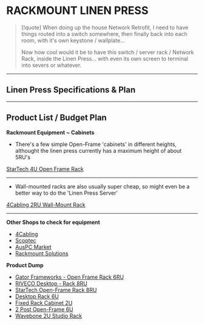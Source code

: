 # RACKMOUNT LINEN PRESS

>[!quote] 
> When doing up the house Network Retrofit, I need to have things routed into a switch somewhere, then finally back into each room, with it's own keystone / wallplate...
> 
> Now how cool would it be to have this switch / server rack / Network Rack, inside the Linen Press... with even its own screen to terminal into severs or whatever.

- - -
## Linen Press Specifications & Plan




- - -
## Product List / Budget Plan

**Rackmount Equipment ~ Cabinets**
* There's a few simple Open-Frame 'cabinets' in different heights, althought the linen press currently has a maximum height of about 5RU's

[StarTech 4U Open Frame Rack](https://tinyurl.com/ykkl9wps)

- - -
* Wall-mounted racks are also usually super cheap, so might even be a better way to do the 'Linen Press Server'

[4Cabling 2RU Wall-Mount Rack](https://tinyurl.com/ynp245ww)

- - -
**Other Shops to check for equipment**
- [4Cabling](https://www.4cabling.com.au)
- [Scoptec](https://tinyurl.com/yl298lo6)
- [AusPC Market](https://www.auspcmarket.com.au)
- [Rackmount Solutions](https://www.rackmountsolutions.net)

**Product Dump**
- [Gator Frameworks - Open Frame Rack 6RU](https://tinyurl.com/ytgptblo)
- [RIVECO Desktop - Rack 8RU](https://tinyurl.com/yrj2o856)
- [StarTech Open-Frame Rack 8RU](https://tinyurl.com/ytkoa4dn)
- [Desktop Rack 6U](https://tinyurl.com/yvx2mhvk)
- [Fixed Rack Cabinet 2U](https://tinyurl.com/ytal9tru)
- [2 Post Open-Frame 6U](https://tinyurl.com/ywuoz892)
- [Wavebone 2U Studio Rack](https://tinyurl.com/ytoz7oz3)




